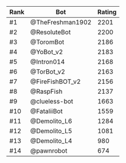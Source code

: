 Rank|Bot|Rating
---|---|---
#1|@TheFreshman1902|2201
#2|@ResoluteBot|2200
#3|@ToromBot|2186
#4|@YoBot_v2|2183
#5|@Intron014|2168
#6|@TorBot_v2|2163
#7|@FireFishBOT_v2|2156
#8|@RaspFish|2137
#9|@clueless-bot|1663
#10|@FataliiBot|1559
#11|@Demolito_L6|1284
#12|@Demolito_L5|1081
#13|@Demolito_L4|980
#14|@pawnrobot|674
